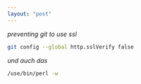 ```yaml
---
layout: "post"
---
```



*preventing git to use ssl*

```bash
git config --global http.sslVerify false
```

*und auch das*

```bash
/use/bin/perl -w
```
